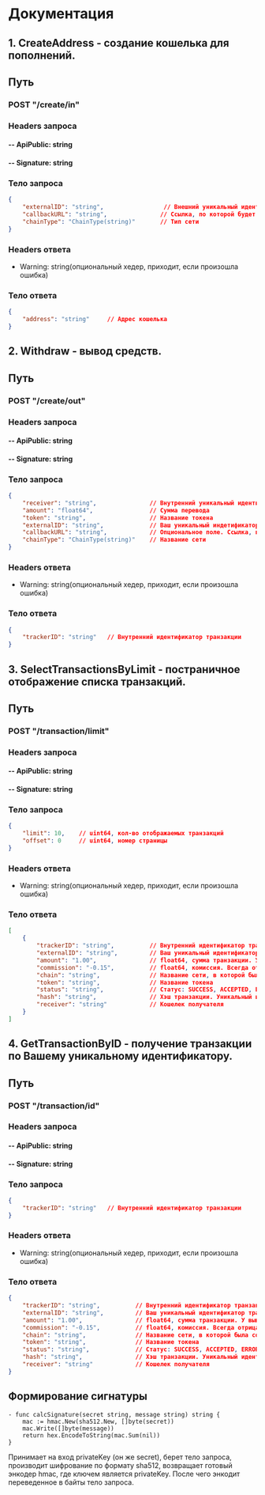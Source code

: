 
# Документация
## 1. CreateAddress - создание кошелька для пополнений.
## Путь
### POST "/create/in"
### Headers запроса
####  -- ApiPublic: string
####  -- Signature: string
### Тело запроса
```json
{
    "externalID": "string",                 // Внешний уникальный идентификатор кошелька, номер счета
    "callbackURL": "string",               // Cсылка, по которой будет произведен get запрос при финальном статусе транзакции
    "chainType": "ChainType(string)"       // Тип сети
}
```
### Headers ответа
* Warning: string(опциональный хедер, приходит, если произошла ошибка)
### Тело ответа
```json
{
    "address": "string"     // Адрес кошелька
}
```

## 2. Withdraw - вывод средств.
## Путь
### POST "/create/out"
### Headers запроса
####  -- ApiPublic: string
####  -- Signature: string
### Тело запроса
```json
{
    "receiver": "string",               // Внутренний уникальный идентификатор кошелька, номер счета
    "amount": "float64",                // Cумма перевода
    "token": "string",                  // Название токена
    "externalID": "string",             // Ваш уникальный индетификатор транзакции
    "callbackURL": "string",            // Опциональное поле. Cсылка, по которой будет произведен get запрос при финальном статусе транзакции
    "chainType": "ChainType(string)"    // Название сети
}
```
### Headers ответа
* Warning: string(опциональный хедер, приходит, если произошла ошибка)
### Тело ответа
```json
{
    "trackerID": "string"   // Внутренний идентификатор транзакции
}
```

## 3. SelectTransactionsByLimit - постраничное отображение списка транзакций.
## Путь
### POST "/transaction/limit"
### Headers запроса
####  -- ApiPublic: string
####  -- Signature: string
### Тело запроса
```json
{
    "limit": 10,    // uint64, кол-во отображаемых транзакций
    "offset": 0     // uint64, номер страницы
}
```
### Headers ответа
* Warning: string(опциональный хедер, приходит, если произошла ошибка)
### Тело ответа
```json
[
    {
        "trackerID": "string",          // Внутренний идентификатор транзакции
        "externalID": "string",         // Ваш уникальный идентификатор транзакции
        "amount": "1.00",               // float64, сумма транзакции. У выводов отрицательная, а у пополнений - положительная
        "commission": "-0.15",          // float64, комиссия. Всегда отрицательная
        "chain": "string",              // Название сети, в которой была совершена транзакция
        "token": "string",              // Название токена
        "status": "string",             // Статус: SUCCESS, ACCEPTED, ERROR
        "hash": "string",               // Хэш транзакции. Уникальный идентификатор транзакции в блокчейне
        "receiver": "string"            // Кошелек получателя
    }
]
```

## 4. GetTransactionByID - получение транзакции по Вашему уникальному идентификатору.
## Путь
### POST "/transaction/id"
### Headers запроса
####  -- ApiPublic: string
####  -- Signature: string
### Тело запроса
```json
{
    "trackerID": "string"   // Внутренний идентификатор транзакции
}
```
### Headers ответа
* Warning: string(опциональный хедер, приходит, если произошла ошибка)
### Тело ответа
```json
{
    "trackerID": "string",          // Внутренний идентификатор транзакции
    "externalID": "string",         // Ваш уникальный идентификатор транзакции
    "amount": "1.00",               // float64, сумма транзакции. У выводов отрицательная, а у пополнений - положительная
    "commission": "-0.15",          // float64, комиссия. Всегда отрицательная
    "chain": "string",              // Название сети, в которой была совершена транзакция
    "token": "string",              // Название токена
    "status": "string",             // Статус: SUCCESS, ACCEPTED, ERROR
    "hash": "string",               // Хэш транзакции. Уникальный идентификатор транзакции в блокчейне
    "receiver": "string"            // Кошелек получателя
}
```
## Формирование сигнатуры
```
- func calcSignature(secret string, message string) string {
    mac := hmac.New(sha512.New, []byte(secret))
    mac.Write([]byte(message))
    return hex.EncodeToString(mac.Sum(nil))
}
```
Принимает на вход privateKey (он же secret), берет тело запроса, производит шифрование по формату sha512, возвращает готовый энкодер hmac, где ключем является privateKey.
После чего энкодит переведенное в байты тело запроса.
